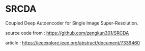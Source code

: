 # SRCDA
Coupled Deep Autoencoder for Single Image Super-Resolution.


source code from : https://github.com/zengkun301/SRCDA


article : https://ieeexplore.ieee.org/abstract/document/7339460
